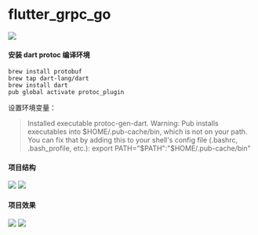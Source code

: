 # flutter_grpc_go

![](http://qiniu.rocbj.com/1_PQg8qyDNQCLySZCE4so_kw.png)

#### 安装 dart protoc 编译环境
```
brew install protobuf
brew tap dart-lang/dart
brew install dart
pub global activate protoc_plugin
```
设置环境变量：
> Installed executable protoc-gen-dart.
Warning: Pub installs executables into $HOME/.pub-cache/bin, which is not on your path.
You can fix that by adding this to your shell's config file (.bashrc, .bash_profile, etc.): export PATH="$PATH":"$HOME/.pub-cache/bin"

#### 项目结构
![](http://qiniu.rocbj.com/Jietu20200307-005350.jpg)
![](http://qiniu.rocbj.com/Jietu20200307-005427.jpg)

#### 项目效果
![](http://qiniu.rocbj.com/Jietu20200307-003151.jpg)
![](http://qiniu.rocbj.com/Jietu20200307-005039.jpg)
